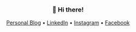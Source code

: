 <h3 align="center">👋 Hi there!</h3>
<p align="center">
  <a href="https://azishapidin.com/blog">Personal Blog</a> •
  <a href="https://www.linkedin.com/in/azishapidin/">LinkedIn</a> •
  <a href="https://www.instagram.com/azishapidin/">Instagram</a> •
  <a href="https://www.facebook.com/azishapidin">Facebook</a>
</p>
